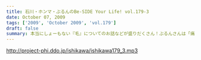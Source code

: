 ```yaml
---
title: 石川・ホンマ・ぶるんのBe-SIDE Your Life! vol.179-3
date: October 07, 2009
tags: ['2009', 'October 2009', 'vol.179']
draft: false
summary: 本当にしょーもない『毛』についてのお話などが盛りだくさん！ぶるんさんは「痛くない」の衝撃発言。NAMAE
---
```


http://project-phi.ddo.jp/ishikawa/ishikawa179_3.mp3
